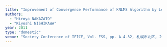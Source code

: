 ```yaml
---
title: "Improvement of Convergence Performance of KNLMS Algorithm by Learning with Separating Linear Component"
authors:
  - "Hiroya NAKAZATO"
  - "Kiyoshi NISHIKAWA"
year: 2011
type: "domestic"
venue: "Society Conference of IEICE, Vol. ESS, pp. A-4-32, 札幌市北区, 2011-09-15."
---
```

